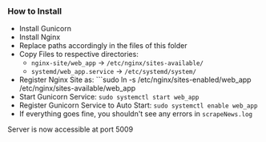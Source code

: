 ### How to Install
- Install Gunicorn
- Install Nginx
- Replace paths accordingly in the files of this folder
- Copy Files to respective directories:
    - ```nginx-site/web_app``` -> ```/etc/nginx/sites-available/```
    - ```systemd/web_app.service``` -> ```/etc/systemd/system/```
- Register Nginx Site as: ```sudo ln -s /etc/nginx/sites-enabled/web_app /etc/nginx/sites-available/web_app
- Start Gunicorn Service: ```sudo systemctl start web_app```
- Register Gunicorn Service to Auto Start: ```sudo systemctl enable web_app```
- If everything goes fine, you shouldn't see any errors in ```scrapeNews.log```

Server is now accessible at port 5009

